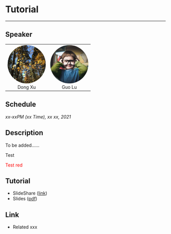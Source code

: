 # Tutorial
___

## Speaker
<table><tr> 

<td align="center" style="border-color:transparent"> <img src="images/dongxu.jpg" width="120px" height="120px" style="border-radius:100%" /><br>Dong Xu</td> 

<td align="center" style="border-color:transparent"> <img src="images/guolu.jpg" width="120px" height="120px" style="border-radius:100%" /><br>Guo Lu</td> 

</tr></table> 


## Schedule
_xx-xxPM (xx Time), xx xx, 2021_

## Description
To be added......

<div style="columns: 2;">Test</div>

<font color="red">Test red</font>

## Tutorial
* SlideShare ([link]())
* Slides ([pdf]())

## Link
* Related xxx
